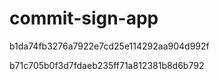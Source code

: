 # commit-sign-app

b1da74fb3276a7922e7cd25e114292aa904d992f

b71c705b0f3d7fdaeb235ff71a812381b8d6b792
